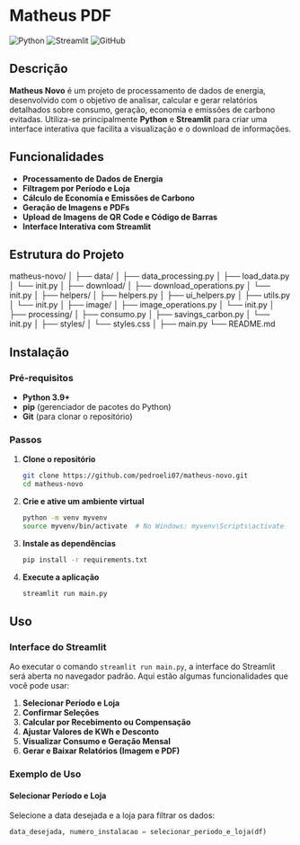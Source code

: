 # Matheus PDF

![Python](https://img.shields.io/badge/Python-3.9+-blue.svg)
![Streamlit](https://img.shields.io/badge/Streamlit-0.84.0+-red.svg)
![GitHub](https://img.shields.io/badge/GitHub-Repository-lightgrey.svg)

## Descrição

**Matheus Novo** é um projeto de processamento de dados de energia, desenvolvido com o objetivo de analisar, calcular e gerar relatórios detalhados sobre consumo, geração, economia e emissões de carbono evitadas. Utiliza-se principalmente **Python** e **Streamlit** para criar uma interface interativa que facilita a visualização e o download de informações.

## Funcionalidades

- **Processamento de Dados de Energia**
- **Filtragem por Período e Loja**
- **Cálculo de Economia e Emissões de Carbono**
- **Geração de Imagens e PDFs**
- **Upload de Imagens de QR Code e Código de Barras**
- **Interface Interativa com Streamlit**

## Estrutura do Projeto

matheus-novo/
│
├── data/
│ ├── data_processing.py
│ ├── load_data.py
│ └── init.py
│
├── download/
│ ├── download_operations.py
│ └── init.py
│
├── helpers/
│ ├── helpers.py
│ ├── ui_helpers.py
│ ├── utils.py
│ └── init.py
│
├── image/
│ ├── image_operations.py
│ └── init.py
│
├── processing/
│ ├── consumo.py
│ ├── savings_carbon.py
│ └── init.py
│
├── styles/
│ └── styles.css
│
├── main.py
└── README.md


## Instalação

### Pré-requisitos

- **Python 3.9+**
- **pip** (gerenciador de pacotes do Python)
- **Git** (para clonar o repositório)

### Passos

1. **Clone o repositório**

    ```bash
    git clone https://github.com/pedroeli07/matheus-novo.git
    cd matheus-novo
    ```

2. **Crie e ative um ambiente virtual**

    ```bash
    python -m venv myvenv
    source myvenv/bin/activate  # No Windows: myvenv\Scripts\activate
    ```

3. **Instale as dependências**

    ```bash
    pip install -r requirements.txt
    ```

4. **Execute a aplicação**

    ```bash
    streamlit run main.py
    ```

## Uso

### Interface do Streamlit

Ao executar o comando `streamlit run main.py`, a interface do Streamlit será aberta no navegador padrão. Aqui estão algumas funcionalidades que você pode usar:

1. **Selecionar Período e Loja**
2. **Confirmar Seleções**
3. **Calcular por Recebimento ou Compensação**
4. **Ajustar Valores de KWh e Desconto**
5. **Visualizar Consumo e Geração Mensal**
6. **Gerar e Baixar Relatórios (Imagem e PDF)**

### Exemplo de Uso

#### Selecionar Período e Loja

Selecione a data desejada e a loja para filtrar os dados:

```python
data_desejada, numero_instalacao = selecionar_periodo_e_loja(df)
